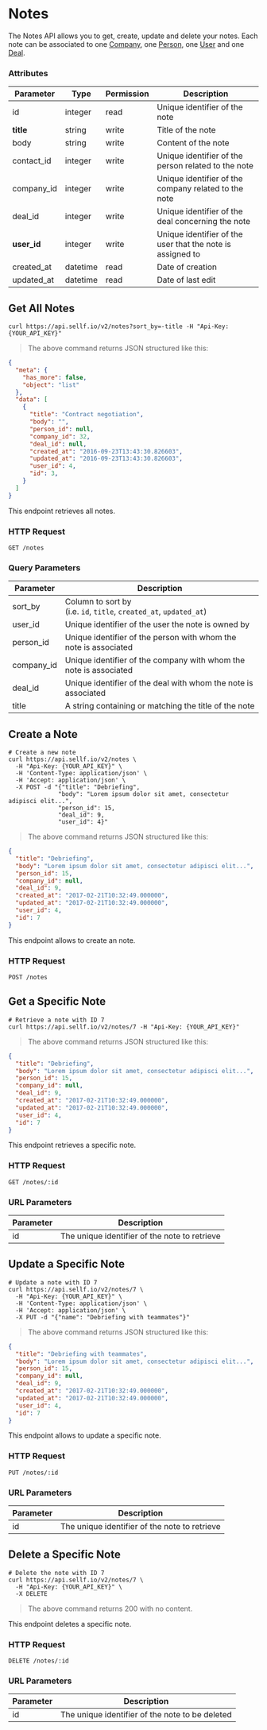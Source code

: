 # <a name="notes"></a>Notes

The Notes API allows you to get, create, update and delete your notes. Each note can be associated to one [Company](#companies), one [Person](#people), one [User](#users) and one [Deal](#deals).

### Attributes

Parameter | Type | Permission | Description
--------- | ------- | ------- | -----------
id | integer | read | Unique identifier of the note
**title** | string | write | Title of the note
body | string | write | Content of the note
contact_id | integer | write | Unique identifier of the person related to the note
company_id | integer | write | Unique identifier of the company related to the note
deal_id | integer | write | Unique identifier of the deal concerning the note
**user_id** | integer | write | Unique identifier of the user that the note is assigned to
created_at | datetime | read | Date of creation
updated_at | datetime | read | Date of last edit


## Get All Notes

```shell
curl https://api.sellf.io/v2/notes?sort_by=-title -H "Api-Key: {YOUR_API_KEY}"
```

> The above command returns JSON structured like this:

```json
{
  "meta": {
    "has_more": false,
    "object": "list"
  },
  "data": [
    {
      "title": "Contract negotiation",
      "body": "",
      "person_id": null,
      "company_id": 32,
      "deal_id": null,
      "created_at": "2016-09-23T13:43:30.826603",
      "updated_at": "2016-09-23T13:43:30.826603",
      "user_id": 4,
      "id": 3,
    }
  ]
}
```

This endpoint retrieves all notes.

### HTTP Request

`GET /notes`

### Query Parameters

Parameter| Description
--------- | -----------
sort_by | Column to sort by <br> (i.e. `id`, `title`, `created_at`, `updated_at`)
user_id | Unique identifier of the user the note is owned by
person_id | Unique identifier of the person with whom the note is associated
company_id | Unique identifier of the company with whom the note is associated
deal_id | Unique identifier of the deal with whom the note is associated
title | A string containing or matching the title of the note




## Create a Note

```shell
# Create a new note
curl https://api.sellf.io/v2/notes \
  -H "Api-Key: {YOUR_API_KEY}" \
  -H 'Content-Type: application/json' \
  -H 'Accept: application/json' \
  -X POST -d "{"title": "Debriefing",
              "body": "Lorem ipsum dolor sit amet, consectetur adipisci elit...",
              "person_id": 15,
              "deal_id": 9,
              "user_id": 4}"
```

> The above command returns JSON structured like this:

```json
{
  "title": "Debriefing",
  "body": "Lorem ipsum dolor sit amet, consectetur adipisci elit...",
  "person_id": 15,
  "company_id": null,
  "deal_id": 9,
  "created_at": "2017-02-21T10:32:49.000000",
  "updated_at": "2017-02-21T10:32:49.000000",
  "user_id": 4,
  "id": 7
}
```

This endpoint allows to create an note.

### HTTP Request

`POST /notes`




## Get a Specific Note

```shell
# Retrieve a note with ID 7
curl https://api.sellf.io/v2/notes/7 -H "Api-Key: {YOUR_API_KEY}"
```

> The above command returns JSON structured like this:

```json
{
  "title": "Debriefing",
  "body": "Lorem ipsum dolor sit amet, consectetur adipisci elit...",
  "person_id": 15,
  "company_id": null,
  "deal_id": 9,
  "created_at": "2017-02-21T10:32:49.000000",
  "updated_at": "2017-02-21T10:32:49.000000",
  "user_id": 4,
  "id": 7
}
```

This endpoint retrieves a specific note.

### HTTP Request

`GET /notes/:id`

### URL Parameters

Parameter | Description
--------- | -----------
id | The unique identifier of the note to retrieve




## Update a Specific Note

```shell
# Update a note with ID 7
curl https://api.sellf.io/v2/notes/7 \
  -H "Api-Key: {YOUR_API_KEY}" \
  -H 'Content-Type: application/json' \
  -H 'Accept: application/json' \
  -X PUT -d "{"name": "Debriefing with teammates"}"
```

> The above command returns JSON structured like this:

```json
{
  "title": "Debriefing with teammates",
  "body": "Lorem ipsum dolor sit amet, consectetur adipisci elit...",
  "person_id": 15,
  "company_id": null,
  "deal_id": 9,
  "created_at": "2017-02-21T10:32:49.000000",
  "updated_at": "2017-02-21T10:32:49.000000",
  "user_id": 4,
  "id": 7
}
```

This endpoint allows to update a specific note.

### HTTP Request

`PUT /notes/:id`

### URL Parameters

Parameter | Description
--------- | -----------
id | The unique identifier of the note to retrieve




## Delete a Specific Note

```shell
# Delete the note with ID 7
curl https://api.sellf.io/v2/notes/7 \
  -H "Api-Key: {YOUR_API_KEY}" \
  -X DELETE
```

> The above command returns 200 with no content.

This endpoint deletes a specific note.


### HTTP Request

`DELETE /notes/:id`

### URL Parameters

Parameter | Description
--------- | -----------
id | The unique identifier of the note to be deleted
